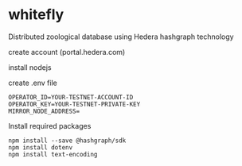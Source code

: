 # whitefly
Distributed zoological database using Hedera hashgraph technology

create account (portal.hedera.com)


install nodejs


create .env file
  ```
  OPERATOR_ID=YOUR-TESTNET-ACCOUNT-ID
  OPERATOR_KEY=YOUR-TESTNET-PRIVATE-KEY
  MIRROR_NODE_ADDRESS=
  ```
  
  
Install required packages 
  ```
  npm install --save @hashgraph/sdk
  npm install dotenv
  npm install text-encoding
  ```
